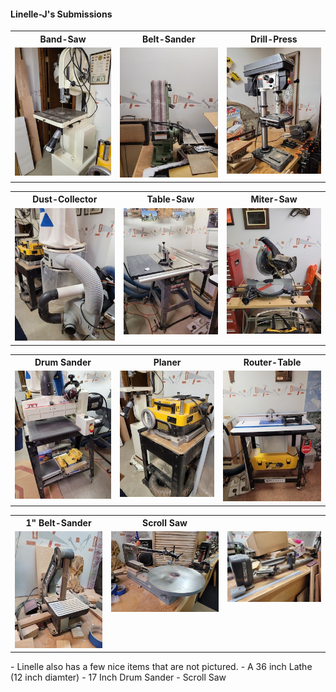 #### Linelle-J's Submissions

<table>
  <tr>
    <th>Band-Saw</td>
    <th>Belt-Sander</td>
    <th>Drill-Press</td>
  </tr>
  <tr>
      <td valign="top">
      <a href="./Band-Saw.jpg">
      <img src="./Thumbnails/Band-Saw-T.jpg">
      </a>
      </td>
      <td valign="top">
      <a href="./Belt-Sander.jpg">
      <img src="./Thumbnails/Belt-Sander-T.jpg">
      </a>
      </td>
      <td valign="top">
      <a href="./Drill-Press.jpg">
      <img src="./Thumbnails/Drill-Press-T.jpg">
      </a>
      </td>
  </tr>
 </table>

<table>
  <tr>
    <th>Dust-Collector</td>
    <th>Table-Saw</td>
    <th>Miter-Saw</td>
  </tr>
  <tr>
      <td valign="top">
      <a href="./Dust-Collector.jpg">
      <img src="./Thumbnails/Dust-Collector-T.jpg">
      </a>
      </td>      
      <td valign="top">
      <a href="./Table-Saw.jpg">
      <img src="./Thumbnails/Table-Saw-T.jpg">
      </a>
      </td>
      <td valign="top">
      <a href="./Miter-Saw.jpg">
      <img src="./Thumbnails/Miter-Saw-T.jpg">
      </a>
      </td>
  </tr>
 </table>

 <table>
  <tr>
    <th>Drum Sander</td>
    <th>Planer</td>
    <th>Router-Table</td>
  </tr>
  <tr>
      <td valign="top">
      <a href="./Planer-1.jpg">
      <img src="./Thumbnails/Planer-1-T.jpg">
      </a>
      </td>
      <td valign="top">
      <a href="./Planer-2.jpg">
      <img src="./Thumbnails/Planer-2-T.jpg">
      </a>
      </td>
      <td valign="top">
      <a href="./Router-Table.jpg">
      <img src="./Thumbnails/Router-Table-T.jpg">
      </a>
      </td>
  </tr>
 </table>
 <table>
  <tr>
    <th>1" Belt-Sander</td>
    <th>Scroll Saw</td>
  </tr>
  <tr>
      <td valign="top">
      <a href="./One-Inch-Belt-Sander.jpg">
      <img src="./Thumbnails/One-Inch-Belt-Sander-T.jpg">
      </a>
      </td>
      <td valign="top">
      <a href="./Scroll-Saw.jpg">
      <img src="./Thumbnails/Scroll-Saw-T.jpg">
      </a>
      </td>
          <td valign="top">
      <a href="./Lathe.jpeg">
      <img src="./Thumbnails/Lathe-T.jpg">
      </a>
      </td>
  </tr>
 </table>
-  Linelle also has a few nice items that are not pictured.
   -  A 36 inch Lathe (12 inch diamter)
   -  17 Inch Drum Sander
   -  Scroll Saw
   
